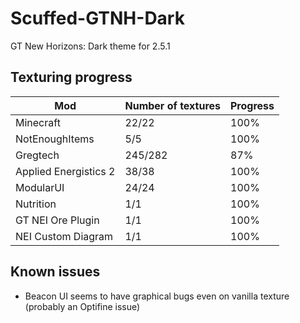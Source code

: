 # Scuffed-GTNH-Dark
GT New Horizons: Dark theme for 2.5.1

## Texturing progress
| Mod                     | Number of textures | Progress |
|-------------------------|--------------------|----------|
| Minecraft               | 22/22              | 100%     |
| NotEnoughItems          | 5/5                | 100%     |
| Gregtech                | 245/282            | 87%      |
| Applied Energistics 2   | 38/38              | 100%     |
| ModularUI				  | 24/24			   | 100%     |
| Nutrition				  | 1/1 			   | 100%	  |
| GT NEI Ore Plugin		  | 1/1 			   | 100%	  |
| NEI Custom Diagram	  | 1/1 			   | 100%	  |

## Known issues
- Beacon UI seems to have graphical bugs even on vanilla texture (probably an Optifine issue)
